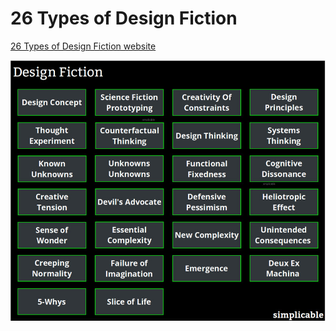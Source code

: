 # 26 Types of Design  Fiction

[26 Types of Design Fiction website](https://simplicable.com/new/design-fiction)

![26 types of design fiction](designfictions.jpg)